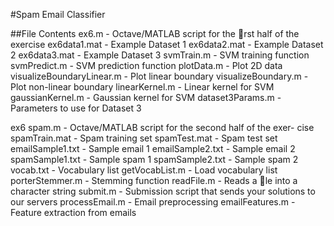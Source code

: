#Spam Email Classifier

##File Contents
ex6.m - Octave/MATLAB script for the rst half of the exercise
ex6data1.mat - Example Dataset 1
ex6data2.mat - Example Dataset 2
ex6data3.mat - Example Dataset 3
svmTrain.m - SVM training function
svmPredict.m - SVM prediction function
plotData.m - Plot 2D data
visualizeBoundaryLinear.m - Plot linear boundary
visualizeBoundary.m - Plot non-linear boundary
linearKernel.m - Linear kernel for SVM
gaussianKernel.m - Gaussian kernel for SVM
dataset3Params.m - Parameters to use for Dataset 3

ex6 spam.m - Octave/MATLAB script for the second half of the exer-
cise
spamTrain.mat - Spam training set
spamTest.mat - Spam test set
emailSample1.txt - Sample email 1
emailSample2.txt - Sample email 2
spamSample1.txt - Sample spam 1
spamSample2.txt - Sample spam 2
vocab.txt - Vocabulary list
getVocabList.m - Load vocabulary list
porterStemmer.m - Stemming function
readFile.m - Reads a le into a character string
submit.m - Submission script that sends your solutions to our servers
processEmail.m - Email preprocessing
emailFeatures.m - Feature extraction from emails
